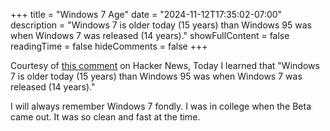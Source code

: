 +++
title = "Windows 7 Age"
date = "2024-11-12T17:35:02-07:00"
description = "Windows 7 is older today (15 years) than Windows 95 was when Windows 7 was released (14 years)."
showFullContent = false
readingTime = false
hideComments = false
+++

Courtesy of [this comment](https://news.ycombinator.com/item?id=42119987) on Hacker News, Today I learned that "Windows 7 is older today (15 years) than Windows 95 was when Windows 7 was released (14 years)."

I will always remember Windows 7 fondly. I was in college when the Beta came out. It was so clean and fast at the time.